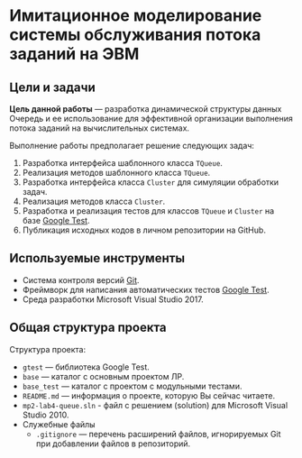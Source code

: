 # Имитационное моделирование системы обслуживания потока заданий на ЭВМ

## Цели и задачи

__Цель данной работы__  — разработка динамической структуры данных Очередь и ее использование для эффективной организации выполнения потока заданий на вычислительных системах.

Выполнение работы предполагает решение следующих задач:

  1. Разработка интерфейса шаблонного класса `TQueue`.
  1. Реализация методов шаблонного класса `TQueue`.
  1. Разработка интерфейса класса `Cluster` для симуляции обработки задач.
  1. Реализация методов класса `Cluster`.
  1. Разработка и реализация тестов для классов `TQueue` и `Cluster` на базе [Google Test][gtest].
  1. Публикация исходных кодов в личном репозитории на GitHub.

## Используемые инструменты

  - Система контроля версий [Git][git].
  - Фреймворк для написания автоматических тестов [Google Test][gtest].
  - Среда разработки Microsoft Visual Studio 2017.

## Общая структура проекта

Структура проекта:

  - `gtest` — библиотека Google Test.
  - `base` — каталог с основным проектом ЛР.
  - `base_test` — каталог с проектом с модульными тестами.
  - `README.md` — информация о проекте, которую Вы сейчас читаете.
  - `mp2-lab4-queue.sln` - файл с решением (solution) для Microsoft Visual Studio 2010.
  - Служебные файлы
    - `.gitignore` — перечень расширений файлов, игнорируемых Git при добавлении файлов в репозиторий.

<!-- LINKS -->

[git]: https://git-scm.com/book/ru/v2
[ gtest ]: https://github.com/google/googletest
